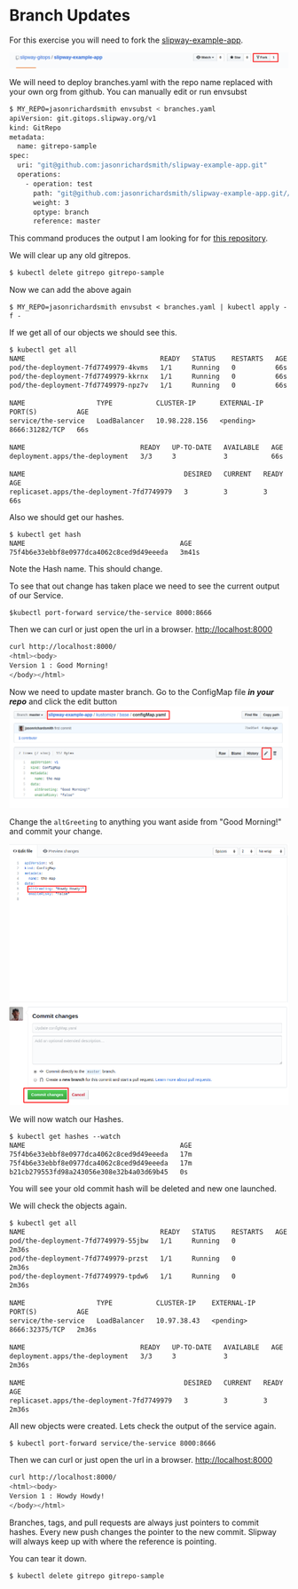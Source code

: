 # Branch Updates

For this exercise you will need to fork the
[slipway-example-app](https://github.com/slipway-gitops/slipway-example-app).

![fork](images/fork.png)

We will need to deploy branches.yaml with the repo name replaced
with your own org from github.  You can manually edit or run envsubst

```bash
$ MY_REPO=jasonrichardsmith envsubst < branches.yaml
apiVersion: git.gitops.slipway.org/v1
kind: GitRepo
metadata:
  name: gitrepo-sample
spec:
  uri: "git@github.com:jasonrichardsmith/slipway-example-app.git"
  operations:
    - operation: test
      path: "git@github.com:jasonrichardsmith/slipway-example-app.git//kustomize/base"
      weight: 3
      optype: branch
      reference: master
```
This command produces the output I am looking for for
[this repository](https://github.com/jasonrichardsmith/slipway-example-app).

We will clear up any old gitrepos.

```bash
$ kubectl delete gitrepo gitrepo-sample
```

Now we can add the above again
```
$ MY_REPO=jasonrichardsmith envsubst < branches.yaml | kubectl apply -f -
```

If we get all of our objects we should see this.
```
$ kubectl get all
NAME                                  READY   STATUS    RESTARTS   AGE
pod/the-deployment-7fd7749979-4kvms   1/1     Running   0          66s
pod/the-deployment-7fd7749979-kkrnx   1/1     Running   0          66s
pod/the-deployment-7fd7749979-npz7v   1/1     Running   0          66s

NAME                  TYPE           CLUSTER-IP      EXTERNAL-IP   PORT(S)          AGE
service/the-service   LoadBalancer   10.98.228.156   <pending>     8666:31282/TCP   66s

NAME                             READY   UP-TO-DATE   AVAILABLE   AGE
deployment.apps/the-deployment   3/3     3            3           66s

NAME                                        DESIRED   CURRENT   READY   AGE
replicaset.apps/the-deployment-7fd7749979   3         3         3       66s
```

Also we should get our hashes.
```
$ kubectl get hash
NAME                                       AGE
75f4b6e33ebbf8e0977dca4062c8ced9d49eeeda   3m41s
```
Note the Hash name. This should change.

To see that out change has taken place we need to see the current output of our Service.

```
$kubectl port-forward service/the-service 8000:8666
```
Then we can curl or just open the url in a browser.
[http://localhost:8000](http://localhost:8000)
```bash
curl http://localhost:8000/
<html><body>
Version 1 : Good Morning!
</body></html>
```

Now we need to update master branch.
Go to the ConfigMap file ***in your repo*** and click the edit button
![configmap](images/configmap.png)

Change the ```altGreeting``` to anything you want aside from "Good Morning!"
and commit your change.

![configmap-commit](images/configmap-commit.png)

We will now watch our Hashes.
```
$ kubectl get hashes --watch
NAME                                       AGE
75f4b6e33ebbf8e0977dca4062c8ced9d49eeeda   17m
75f4b6e33ebbf8e0977dca4062c8ced9d49eeeda   17m
b21cb279553fd98a243056e308e32b4a03d69b45   0s
```

You will see your old commit hash will be deleted and new one launched.

We will check the objects again.

```
$ kubectl get all
NAME                                  READY   STATUS    RESTARTS   AGE
pod/the-deployment-7fd7749979-55jbw   1/1     Running   0          2m36s
pod/the-deployment-7fd7749979-przst   1/1     Running   0          2m36s
pod/the-deployment-7fd7749979-tpdw6   1/1     Running   0          2m36s

NAME                  TYPE           CLUSTER-IP    EXTERNAL-IP   PORT(S)          AGE
service/the-service   LoadBalancer   10.97.38.43   <pending>     8666:32375/TCP   2m36s

NAME                             READY   UP-TO-DATE   AVAILABLE   AGE
deployment.apps/the-deployment   3/3     3            3           2m36s

NAME                                        DESIRED   CURRENT   READY   AGE
replicaset.apps/the-deployment-7fd7749979   3         3         3       2m36s
```

All new objects were created.  Lets check the output of the service again.
```
$ kubectl port-forward service/the-service 8000:8666
```

Then we can curl or just open the url in a browser.
[http://localhost:8000](http://localhost:8000)

```bash
curl http://localhost:8000/
<html><body>
Version 1 : Howdy Howdy!
</body></html>
```

Branches, tags, and pull requests are always just pointers to commit hashes.  Every new push 
changes the pointer to the new commit.  Slipway will always keep up with where the reference
is pointing.


You can tear it down.
```bash
$ kubectl delete gitrepo gitrepo-sample
```
